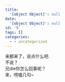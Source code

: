 ```yaml
---
title:
  '[object Object]': null
date:
  '[object Object]': null
id: '9'
tags: []
categories:
  - - uncategorized
---
```


来都来了，说点什么吧.  
不说？  
兄die你怎么回事呢？  
来，唠嗑几句~